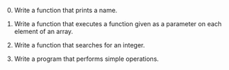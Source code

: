 0. Write a function that prints a name.

1. Write a function that executes a function given as a parameter on each element of an array.

2. Write a function that searches for an integer.

3. Write a program that performs simple operations.

